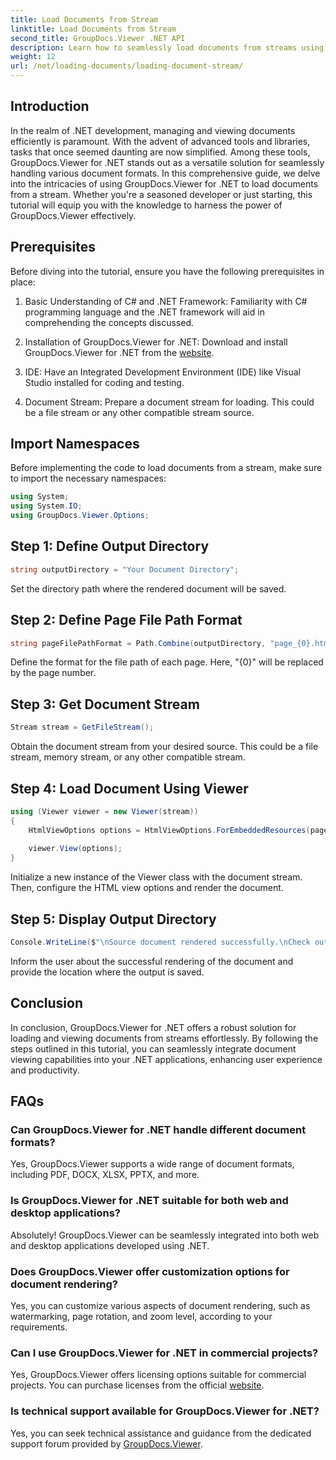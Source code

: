 ```yaml
---
title: Load Documents from Stream
linktitle: Load Documents from Stream
second_title: GroupDocs.Viewer .NET API
description: Learn how to seamlessly load documents from streams using GroupDocs.Viewer for .NET. Enhance your .NET applications with powerful document viewing capabilities.
weight: 12
url: /net/loading-documents/loading-document-stream/
---
```

## Introduction
In the realm of .NET development, managing and viewing documents efficiently is paramount. With the advent of advanced tools and libraries, tasks that once seemed daunting are now simplified. Among these tools, GroupDocs.Viewer for .NET stands out as a versatile solution for seamlessly handling various document formats. In this comprehensive guide, we delve into the intricacies of using GroupDocs.Viewer for .NET to load documents from a stream. Whether you're a seasoned developer or just starting, this tutorial will equip you with the knowledge to harness the power of GroupDocs.Viewer effectively.
## Prerequisites
Before diving into the tutorial, ensure you have the following prerequisites in place:
1. Basic Understanding of C# and .NET Framework: Familiarity with C# programming language and the .NET framework will aid in comprehending the concepts discussed.
   
2. Installation of GroupDocs.Viewer for .NET: Download and install GroupDocs.Viewer for .NET from the [website](https://releases.groupdocs.com/viewer/net/).
3. IDE: Have an Integrated Development Environment (IDE) like Visual Studio installed for coding and testing.
4. Document Stream: Prepare a document stream for loading. This could be a file stream or any other compatible stream source.

## Import Namespaces
Before implementing the code to load documents from a stream, make sure to import the necessary namespaces:
```csharp
using System;
using System.IO;
using GroupDocs.Viewer.Options;
```
## Step 1: Define Output Directory
```csharp
string outputDirectory = "Your Document Directory";
```
Set the directory path where the rendered document will be saved.
## Step 2: Define Page File Path Format
```csharp
string pageFilePathFormat = Path.Combine(outputDirectory, "page_{0}.html");
```
Define the format for the file path of each page. Here, "{0}" will be replaced by the page number.
## Step 3: Get Document Stream
```csharp
Stream stream = GetFileStream();
```
Obtain the document stream from your desired source. This could be a file stream, memory stream, or any other compatible stream.
## Step 4: Load Document Using Viewer
```csharp
using (Viewer viewer = new Viewer(stream)) 
{
    HtmlViewOptions options = HtmlViewOptions.ForEmbeddedResources(pageFilePathFormat);
    
    viewer.View(options);
}
```
Initialize a new instance of the Viewer class with the document stream. Then, configure the HTML view options and render the document.
## Step 5: Display Output Directory
```csharp
Console.WriteLine($"\nSource document rendered successfully.\nCheck output in {outputDirectory}.");
```
Inform the user about the successful rendering of the document and provide the location where the output is saved.

## Conclusion
In conclusion, GroupDocs.Viewer for .NET offers a robust solution for loading and viewing documents from streams effortlessly. By following the steps outlined in this tutorial, you can seamlessly integrate document viewing capabilities into your .NET applications, enhancing user experience and productivity.
## FAQs
### Can GroupDocs.Viewer for .NET handle different document formats?
Yes, GroupDocs.Viewer supports a wide range of document formats, including PDF, DOCX, XLSX, PPTX, and more.
### Is GroupDocs.Viewer for .NET suitable for both web and desktop applications?
Absolutely! GroupDocs.Viewer can be seamlessly integrated into both web and desktop applications developed using .NET.
### Does GroupDocs.Viewer offer customization options for document rendering?
Yes, you can customize various aspects of document rendering, such as watermarking, page rotation, and zoom level, according to your requirements.
### Can I use GroupDocs.Viewer for .NET in commercial projects?
Yes, GroupDocs.Viewer offers licensing options suitable for commercial projects. You can purchase licenses from the official [website](https://purchase.groupdocs.com/temporary-license/).
### Is technical support available for GroupDocs.Viewer for .NET?
Yes, you can seek technical assistance and guidance from the dedicated support forum provided by [GroupDocs.Viewer](https://forum.groupdocs.com/c/viewer/9).
